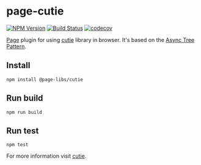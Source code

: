 # page-cutie

[![NPM Version](https://img.shields.io/npm/v/@page-libs/cutie.svg)](https://npmjs.org/package/@page-libs/cutie)
[![Build Status](https://travis-ci.org/Guseyn/page-cutie.svg?branch=master)](https://travis-ci.org/Guseyn/page-cutie)
[![codecov](https://codecov.io/gh/Guseyn/page-cutie/branch/master/graph/badge.svg)](https://codecov.io/gh/Guseyn/page-cutie)

[Page](https://github.com/Guseyn/page) plugin for using [cutie](https://github.com/Guseyn/cutie) library in browser.  It's based on the [Async Tree Pattern](https://github.com/Guseyn/async-tree-patern/blob/master/Async_Tree_Patern.pdf).

## Install

`npm install @page-libs/cutie`

## Run build

`npm run build`

## Run test

`npm test`

For more information visit [cutie](https://github.com/Guseyn/cutie).
